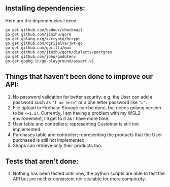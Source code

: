 ## Installing dependencies:
Here are the dependencies I need:

```Shell
go get github.com/badoux/checkmail
go get github.com/jinzhu/gorm
go get golang.org/x/crypto/bcrypt
go get github.com/dgrijalva/jwt-go
go get github.com/gorilla/mux
go get github.com/jinzhu/gorm/dialects/postgres
go get github.com/joho/godotenv
go get gopkg.in/go-playground/assert.v1
```

## Things that haven't been done to improve our API:
1. No password validation for better security; e.g, the User can add a password such as `"I am here"` or a one letter password like `"a"`.
2. File upload to Firebase Storage can be done, but needs golang version to be `<=1.17`. Currently, I am having a problem with my WSL2 environement, I'll get to it as I have more time. 
3. User table and controllers; representing Customer is still not implemented.
4. Purchases table and controller; representing the products that the User purchased is still not implemented.
5. Shops can retrieve only their products too.

## Tests that aren't done:
1. Nothing has been tested until now, the python scripts are able to test the API but are neither consistent nor scalable for more complexity.
